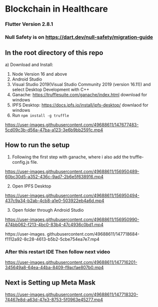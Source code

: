 # Blockchain in Healthcare

### Flutter Version 2.8.1 
### Null Safety is on https://dart.dev/null-safety/migration-guide

## In the root directory of this repo
a) Download and Install:
1. Node Version 16 and above
2. Android Studio
3. Visual Studio 2019(Visual Studio Community 2019 (version 16.11)) and select Desktop Development with C++
4. Ganache: https://trufflesuite.com/ganache/index.html download for windows
5. IPFS Desktop: https://docs.ipfs.io/install/ipfs-desktop/ downlaod for windows
6. Run `npm install -g truffle`



https://user-images.githubusercontent.com/49688611/147677483-5cd09c3b-d56a-47ba-a123-3e6b9bb2591c.mp4


## How to run the setup

1. Following the first step with ganache, where i also add the truffle-config.js file.

https://user-images.githubusercontent.com/49688611/156950489-60bc30d5-a352-436c-9ad7-2b6e5f638916.mp4


2. Open IPFS Desktop 

https://user-images.githubusercontent.com/49688611/156950494-437c9a34-b2ab-4cb8-a1e0-503922eb4a6d.mp4

3. Open folder through Android Studio



https://user-images.githubusercontent.com/49688611/156950990-474bb062-f213-4bc0-83b4-47c4936c0bd1.mp4





https://user-images.
githubusercontent.com/49688611/147718684-f1112a92-8c28-4613-b5b2-5cbe754ea7e7.mp4



### After this restart IDE Then follow next video



https://user-images.githubusercontent.com/49688611/147716201-345649a8-64ea-44ba-8409-f9acfae807b0.mp4

## Next is Setting up Meta Mask



https://user-images.githubusercontent.com/49688611/147718320-74467e8d-a63d-47e3-8753-5f0963e45277.mp4


